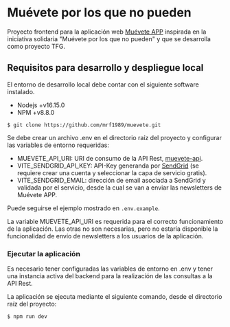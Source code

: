 # Muévete por los que no pueden
Proyecto frontend para la aplicación web [Muévete APP](https://mueveteapp.herokuapp.com/) inspirada en la iniciativa solidaria "Muévete por los que no pueden" y que se desarrolla como proyecto TFG.

## Requisitos para desarrollo y despliegue local
El entorno de desarrollo local debe contar con el siguiente software instalado.
- Nodejs +v16.15.0
- NPM +v8.8.0

```
$ git clone https://github.com/mrf1989/muevete.git
```

Se debe crear un archivo .env en el directorio raíz del proyecto y configurar las variables de entorno requeridas:

- MUEVETE_API_URI: URI de consumo de la API Rest, [muevete-api](https://github.com/mrf1989/muevete-api).
- VITE_SENDGRID_API_KEY: API-Key generanda por [SendGrid](https://sendgrid.com/) (se requiere crear una cuenta y seleccionar la capa de servicio gratis).
- VITE_SENDGRID_EMAIL: dirección de email asociada a SendGrid y validada por el servicio, desde la cual se van a enviar las newsletters de Muévete APP.

Puede seguirse el ejemplo mostrado en `.env.example`.

La variable MUEVETE_API_URI es requerida para el correcto funcionamiento de la aplicación. Las otras no son necesarias, pero no estaría disponible la funcionalidad de envío de newsletters a los usuarios de la aplicación.

### Ejecutar la aplicación
Es necesario tener configuradas las variables de entorno en .env y tener una instancia activa del backend para la realización de las consultas a la API Rest.

La aplicación se ejecuta mediante el siguiente comando, desde el directorio raíz del proyecto:

```
$ npm run dev
```